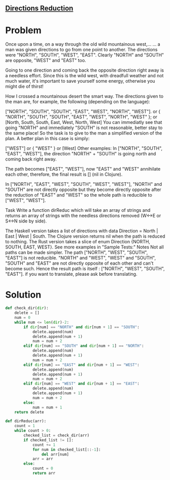 ## [Directions Reduction](https://www.codewars.com/kata/550f22f4d758534c1100025a/)

# Problem
Once upon a time, on a way through the old wild mountainous west,…
… a man was given directions to go from one point to another. The directions were "NORTH", "SOUTH", "WEST", "EAST". Clearly "NORTH" and "SOUTH" are opposite, "WEST" and "EAST" too.

Going to one direction and coming back the opposite direction right away is a needless effort. Since this is the wild west, with dreadfull weather and not much water, it's important to save yourself some energy, otherwise you might die of thirst!

How I crossed a mountainous desert the smart way.
The directions given to the man are, for example, the following (depending on the language):

["NORTH", "SOUTH", "SOUTH", "EAST", "WEST", "NORTH", "WEST"].
or
{ "NORTH", "SOUTH", "SOUTH", "EAST", "WEST", "NORTH", "WEST" };
or
[North, South, South, East, West, North, West]
You can immediatly see that going "NORTH" and immediately "SOUTH" is not reasonable, better stay to the same place! So the task is to give to the man a simplified version of the plan. A better plan in this case is simply:

["WEST"]
or
{ "WEST" }
or
[West]
Other examples:
In ["NORTH", "SOUTH", "EAST", "WEST"], the direction "NORTH" + "SOUTH" is going north and coming back right away.

The path becomes ["EAST", "WEST"], now "EAST" and "WEST" annihilate each other, therefore, the final result is [] (nil in Clojure).

In ["NORTH", "EAST", "WEST", "SOUTH", "WEST", "WEST"], "NORTH" and "SOUTH" are not directly opposite but they become directly opposite after the reduction of "EAST" and "WEST" so the whole path is reducible to ["WEST", "WEST"].

Task
Write a function dirReduc which will take an array of strings and returns an array of strings with the needless directions removed (W<->E or S<->N side by side).

The Haskell version takes a list of directions with data Direction = North | East | West | South.
The Clojure version returns nil when the path is reduced to nothing.
The Rust version takes a slice of enum Direction {NORTH, SOUTH, EAST, WEST}.
See more examples in "Sample Tests:"
Notes
Not all paths can be made simpler. The path ["NORTH", "WEST", "SOUTH", "EAST"] is not reducible. "NORTH" and "WEST", "WEST" and "SOUTH", "SOUTH" and "EAST" are not directly opposite of each other and can't become such. Hence the result path is itself : ["NORTH", "WEST", "SOUTH", "EAST"].
if you want to translate, please ask before translating.
# Solution
```Python
def check_dir(dir):
    delete = []
    num = 0
    while num <= len(dir)-2:
        if dir[num] == "NORTH" and dir[num + 1] == "SOUTH":
            delete.append(num)
            delete.append(num + 1)
            num = num + 2
        elif dir[num] == "SOUTH" and dir[num + 1] == "NORTH":
            delete.append(num)
            delete.append(num + 1)
            num = num + 2
        elif dir[num] == "EAST" and dir[num + 1] == "WEST":
            delete.append(num)
            delete.append(num + 1)
            num = num + 2
        elif dir[num] == "WEST" and dir[num + 1] == "EAST":
            delete.append(num)
            delete.append(num + 1)
            num = num + 2
        else:
            num = num + 1
    return delete

def dirReduc(arr):
    count = 1
    while count > 0:
        checked_list = check_dir(arr)
        if checked_list != []:
            count += 1
            for num in checked_list[::-1]:
                del arr[num]
            arr = arr
        else:
            count = 0
            return arr
```
